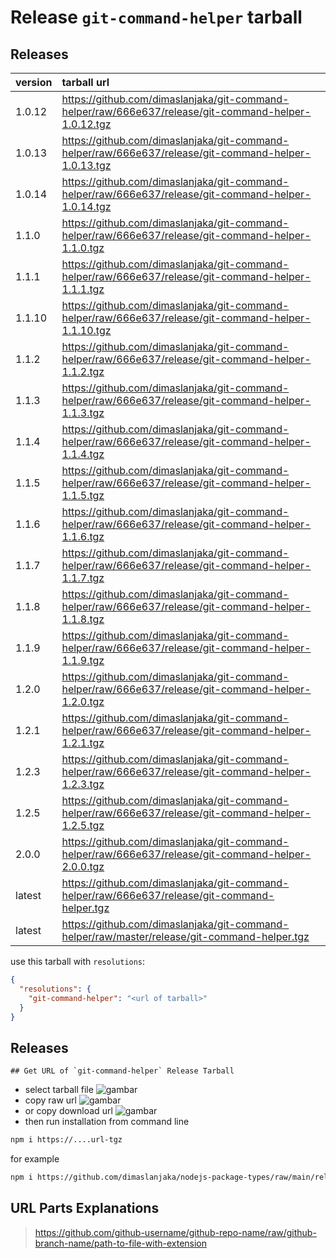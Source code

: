 # Release `git-command-helper` tarball
## Releases
| version | tarball url |
| :--- | :--- |
| 1.0.12 | https://github.com/dimaslanjaka/git-command-helper/raw/666e637/release/git-command-helper-1.0.12.tgz |
| 1.0.13 | https://github.com/dimaslanjaka/git-command-helper/raw/666e637/release/git-command-helper-1.0.13.tgz |
| 1.0.14 | https://github.com/dimaslanjaka/git-command-helper/raw/666e637/release/git-command-helper-1.0.14.tgz |
| 1.1.0 | https://github.com/dimaslanjaka/git-command-helper/raw/666e637/release/git-command-helper-1.1.0.tgz |
| 1.1.1 | https://github.com/dimaslanjaka/git-command-helper/raw/666e637/release/git-command-helper-1.1.1.tgz |
| 1.1.10 | https://github.com/dimaslanjaka/git-command-helper/raw/666e637/release/git-command-helper-1.1.10.tgz |
| 1.1.2 | https://github.com/dimaslanjaka/git-command-helper/raw/666e637/release/git-command-helper-1.1.2.tgz |
| 1.1.3 | https://github.com/dimaslanjaka/git-command-helper/raw/666e637/release/git-command-helper-1.1.3.tgz |
| 1.1.4 | https://github.com/dimaslanjaka/git-command-helper/raw/666e637/release/git-command-helper-1.1.4.tgz |
| 1.1.5 | https://github.com/dimaslanjaka/git-command-helper/raw/666e637/release/git-command-helper-1.1.5.tgz |
| 1.1.6 | https://github.com/dimaslanjaka/git-command-helper/raw/666e637/release/git-command-helper-1.1.6.tgz |
| 1.1.7 | https://github.com/dimaslanjaka/git-command-helper/raw/666e637/release/git-command-helper-1.1.7.tgz |
| 1.1.8 | https://github.com/dimaslanjaka/git-command-helper/raw/666e637/release/git-command-helper-1.1.8.tgz |
| 1.1.9 | https://github.com/dimaslanjaka/git-command-helper/raw/666e637/release/git-command-helper-1.1.9.tgz |
| 1.2.0 | https://github.com/dimaslanjaka/git-command-helper/raw/666e637/release/git-command-helper-1.2.0.tgz |
| 1.2.1 | https://github.com/dimaslanjaka/git-command-helper/raw/666e637/release/git-command-helper-1.2.1.tgz |
| 1.2.3 | https://github.com/dimaslanjaka/git-command-helper/raw/666e637/release/git-command-helper-1.2.3.tgz |
| 1.2.5 | https://github.com/dimaslanjaka/git-command-helper/raw/666e637/release/git-command-helper-1.2.5.tgz |
| 2.0.0 | https://github.com/dimaslanjaka/git-command-helper/raw/666e637/release/git-command-helper-2.0.0.tgz |
| latest | https://github.com/dimaslanjaka/git-command-helper/raw/666e637/release/git-command-helper.tgz |
| latest | https://github.com/dimaslanjaka/git-command-helper/raw/master/release/git-command-helper.tgz |

use this tarball with `resolutions`:
```json
{
  "resolutions": {
    "git-command-helper": "<url of tarball>"
  }
}
```

## Releases

    ## Get URL of `git-command-helper` Release Tarball
- select tarball file
![gambar](https://user-images.githubusercontent.com/12471057/203216375-8af4b5d9-00c2-40fb-8d3d-d220beaabd46.png)
- copy raw url
![gambar](https://user-images.githubusercontent.com/12471057/203216508-7590cbb9-a1ce-47d6-96ca-8d82149f0762.png)
- or copy download url
![gambar](https://user-images.githubusercontent.com/12471057/203216541-3807d2c3-5213-49f3-b93d-c626dbae3b2e.png)
- then run installation from command line
```bash
npm i https://....url-tgz
```
for example
```bash
npm i https://github.com/dimaslanjaka/nodejs-package-types/raw/main/release/nodejs-package-types.tgz
```

## URL Parts Explanations
> https://github.com/github-username/github-repo-name/raw/github-branch-name/path-to-file-with-extension
